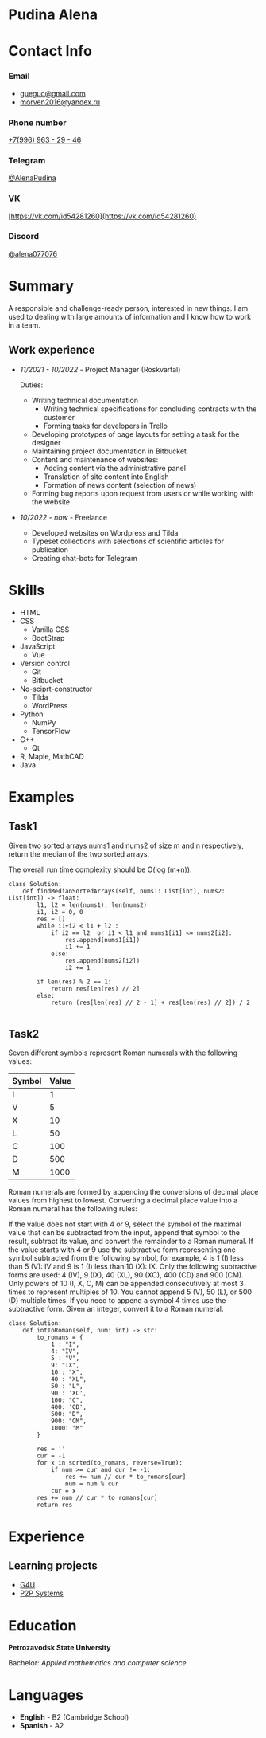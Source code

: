 # Pudina Alena
# Contact Info
### **Email** 
* [gueguc@gmail.com](mailto:gueguc@gmail.com) 
* [morven2016@yandex.ru](mailto:morven2016@yandex.ru)
  
### Phone number
[+7(996) 963 - 29 - 46](tel:+79969632946)
### Telegram
[@AlenaPudina](https://t.me/AlenaPudina)
### VK
[https://vk.com/id54281260](https://vk.com/id54281260)
### Discord
[@alena077076](https://discordapp.com/users/1178825408997752894/)

# Summary

A responsible and challenge-ready person, interested in new things. I am used to dealing with large amounts of information and I know how to work in a team.

## Work experience

* *11/2021 - 10/2022* - Project Manager (Roskvartal)

    Duties:
    - Writing technical documentation
      + Writing technical specifications for concluding contracts with the customer
      + Forming tasks for developers in Trello
    - Developing prototypes of page layouts for setting a task for the designer
    - Maintaining project documentation in Bitbucket
    - Content and maintenance of websites:
        + Adding content via the administrative panel
        + Translation of site content into English
        + Formation of news content (selection of news)
    - Forming bug reports upon request from users or while working with the website

* *10/2022 - now* - Freelance

    - Developed websites on Wordpress and Tilda
    - Typeset collections with selections of scientific articles for publication
    - Creating chat-bots for Telegram
 
# Skills
* HTML
* CSS 
    + Vanilla CSS
    + BootStrap
* JavaScript
    + Vue
* Version control
    + Git
    + Bitbucket
* No-sciprt-constructor
    + Tilda
    + WordPress
* Python
    + NumPy
    + TensorFlow
* C++
    + Qt
* R, Maple, MathCAD
* Java

# Examples
## Task1
Given two sorted arrays nums1 and nums2 of size m and n respectively, return the median of the two sorted arrays.

The overall run time complexity should be O(log (m+n)).

```
class Solution:
    def findMedianSortedArrays(self, nums1: List[int], nums2: List[int]) -> float:
        l1, l2 = len(nums1), len(nums2)
        i1, i2 = 0, 0
        res = []
        while i1+i2 < l1 + l2 :
            if i2 == l2  or i1 < l1 and nums1[i1] <= nums2[i2]:
                res.append(nums1[i1])
                i1 += 1
            else:
                res.append(nums2[i2])
                i2 += 1

        if len(res) % 2 == 1:
            return res[len(res) // 2]
        else:
            return (res[len(res) // 2 - 1] + res[len(res) // 2]) / 2
        
```

## Task2

Seven different symbols represent Roman numerals with the following values:

|Symbol|	Value|
|-|-|
|I|	1|
|V	|5|
|X|	10|
|L|	50|
|C|	100|
|D	|500|
|M	|1000|

Roman numerals are formed by appending the conversions of decimal place values from highest to lowest. Converting a decimal place value into a Roman numeral has the following rules:

If the value does not start with 4 or 9, select the symbol of the maximal value that can be subtracted from the input, append that symbol to the result, subtract its value, and convert the remainder to a Roman numeral.
If the value starts with 4 or 9 use the subtractive form representing one symbol subtracted from the following symbol, for example, 4 is 1 (I) less than 5 (V): IV and 9 is 1 (I) less than 10 (X): IX. Only the following subtractive forms are used: 4 (IV), 9 (IX), 40 (XL), 90 (XC), 400 (CD) and 900 (CM).
Only powers of 10 (I, X, C, M) can be appended consecutively at most 3 times to represent multiples of 10. You cannot append 5 (V), 50 (L), or 500 (D) multiple times. If you need to append a symbol 4 times use the subtractive form.
Given an integer, convert it to a Roman numeral.

```
class Solution:
    def intToRoman(self, num: int) -> str:
        to_romans = {
            1 : "I",
            4: "IV",
            5 : "V",
            9: "IX",
            10 : "X",
            40 : "XL",
            50 : "L",
            90 : 'XC',
            100: "C",
            400: 'CD',
            500: "D",
            900: "CM",
            1000: "M"
        }
        
        res = ''
        cur = -1
        for x in sorted(to_romans, reverse=True):
            if num >= cur and cur != -1:                     
                res += num // cur * to_romans[cur]
                num = num % cur            
            cur = x
        res += num // cur * to_romans[cur]
        return res

```

# Experience

## Learning projects

* [G4U](https://se.cs.petrsu.ru/wiki/G4U)
* [P2P Systems](https://se.cs.petrsu.ru/wiki/P2P_Systems)

# Education
**Petrozavodsk State University**

Bachelor: *Applied mathematics and computer science*

# Languages

* **English** - B2 (Cambridge School)
* **Spanish** - A2
